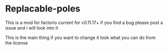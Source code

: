 # Replacable-poles
This is a mod for factorio current for v0.11.17+ if you find a bug please post a issue and i will look into it

This is the main thing if you want to change it look what you can do from the license
